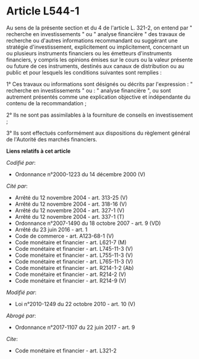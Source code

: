 # Article L544-1

Au sens de la présente section et du 4 de l'article L. 321-2, on entend par " recherche en investissements " ou " analyse
financière " des travaux de recherche ou d'autres informations recommandant ou suggérant une stratégie d'investissement,
explicitement ou implicitement, concernant un ou plusieurs instruments financiers ou les émetteurs d'instruments financiers,
y compris les opinions émises sur le cours ou la valeur présente ou future de ces instruments, destinés aux canaux de
distribution ou au public et pour lesquels les conditions suivantes sont remplies : 

1° Ces travaux ou informations sont désignés ou décrits par l'expression : " recherche en investissements " ou : " analyse
financière ", ou sont autrement présentés comme une explication objective et indépendante du contenu de la recommandation ; 

2° Ils ne sont pas assimilables à la fourniture de conseils en investissement ; 

3° Ils sont effectués conformément aux dispositions du règlement général de l'Autorité des marchés financiers.

**Liens relatifs à cet article**

_Codifié par_:

  - Ordonnance n°2000-1223 du 14 décembre 2000 (V)

_Cité par_:

  - Arrêté du 12 novembre 2004 - art. 313-25 (V)
  - Arrêté du 12 novembre 2004 - art. 318-16 (V)
  - Arrêté du 12 novembre 2004 - art. 327-1 (V)
  - Arrêté du 12 novembre 2004 - art. 337-1 (T)
  - Ordonnance n°2007-1490 du 18 octobre 2007 - art. 9 (VD)
  - Arrêté du 23 juin 2016 - art. 1
  - Code de commerce - art. A123-68-1 (V)
  - Code monétaire et financier - art. L621-7 (M)
  - Code monétaire et financier - art. L745-11-3 (V)
  - Code monétaire et financier - art. L755-11-3 (V)
  - Code monétaire et financier - art. L765-11-3 (V)
  - Code monétaire et financier - art. R214-1-2 (Ab)
  - Code monétaire et financier - art. R214-2 (V)
  - Code monétaire et financier - art. R214-9 (V)

_Modifié par_:

  - Loi n°2010-1249 du 22 octobre 2010 - art. 10 (V)

_Abrogé par_:

  - Ordonnance n°2017-1107 du 22 juin 2017 - art. 9

_Cite_:

  - Code monétaire et financier - art. L321-2
